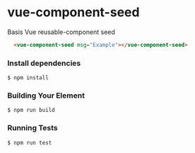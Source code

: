 # vue-component-seed

Basis Vue reusable-component seed

```html
  <vue-component-seed msg="Example"></vue-component-seed>
```

### Install dependencies

```
$ npm install
```

### Building Your Element

```
$ npm run build
```

### Running Tests

```
$ npm run test
```
